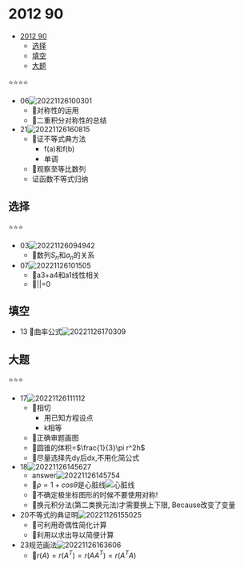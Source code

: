 # 2012 90

- [2012 90](#2012-90)
  - [选择](#选择)
  - [填空](#填空)
  - [大题](#大题)

⭐⭐⭐⭐

- 06![20221126100301](https://raw.githubusercontent.com/Logible/Image/main/note_image/20221126100301.png)
  - 💚对称性的运用
  - 💚二重积分对称性的总结
- 21![20221126160815](https://raw.githubusercontent.com/Logible/Image/main/note_image/20221126160815.png)
  - 💚证不等式典方法
    - f(a)和f(b)
    - 单调
  - 💚观察至等比数列
  - 证函数不等式归纳

## 选择

⭐⭐⭐

- 03![20221126094942](https://raw.githubusercontent.com/Logible/Image/main/note_image/20221126094942.png)
  - 💚数列${S_n}$和${a_n}$的关系
- 07![20221126101505](https://raw.githubusercontent.com/Logible/Image/main/note_image/20221126101505.png)
  - 💚a3+a4和a1线性相关
  - 💚||=0

## 填空

- 13 💚曲率公式![20221126170309](https://raw.githubusercontent.com/Logible/Image/main/note_image/20221126170309.png)

## 大题

⭐⭐⭐

- 17![20221126111112](https://raw.githubusercontent.com/Logible/Image/main/note_image/20221126111112.png)
  - 💚相切
    - 用已知方程设点
    - k相等
  - 💚正确审题画图
  - 💚圆锥的体积=$\frac{1}{3}\pi r^2h$
  - 💚尽量选择先dy后dx,不用化简公式
- 18![20221126145627](https://raw.githubusercontent.com/Logible/Image/main/note_image/20221126145627.png)
  - answer![20221126145754](https://raw.githubusercontent.com/Logible/Image/main/note_image/20221126145754.png)
  - 💚$\rho = 1 + cos\theta$是心脏线![心脏线](https://upload.wikimedia.org/wikipedia/commons/thumb/6/63/CardioidsLabeled.PNG/350px-CardioidsLabeled.PNG)
  - 💚不确定极坐标图形的时候不要使用对称!
  - 💚换元积分法(第二类换元法)才需要换上下限, Because改变了变量
- 20不等式的典证明![20221126155025](https://raw.githubusercontent.com/Logible/Image/main/note_image/20221126155025.png)
  - 💚可利用奇偶性简化计算
  - 💚利用以求出导以简便计算
- 23规范画法![20221126163606](https://raw.githubusercontent.com/Logible/Image/main/note_image/20221126163606.png)
  - 💚$r(A)=r(A^T)=r(AA^T)=r(A^TA)$
